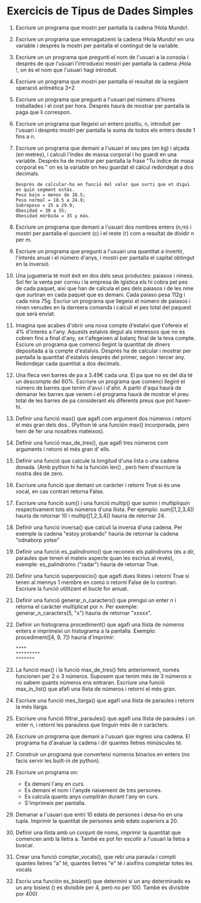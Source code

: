 
# Exercicis de Tipus de Dades Simples

1. Escriure un programa que mostri per pantalla la cadena !Hola Mundo!.

2. Escriure un programa que emmagatzemi la cadena !Hola Mundo! en una variable i després la mostri per pantalla el contingut de la variable.

3. Escriure un  un programa que pregunti el nom de l'usuari a la consola i després de que l'usuari l'introdueixi mostri per pantalla la cadena ¡Hola <nom>!, on <nom> és el nom que l'usuari hagi introduit.

4. Escriure un programa que mostri per pantalla el resultat de la següent operació aritmètica 3+2

5. Escriure un programa que pregunti a l'usuari pel número d'hores treballades i el cost per hora. Després haurà de mostrar per pantalla la paga que li correspon.

6. Escriure un programa que llegeixi un entero positiu, n, introduit per l'usuari i després mostri per pantalla la suma de todos els enters desde 1 fins a n.

7. Escriure un programa que demani a l'usuari el seu pes (en kg) i alçada (en metres), i calculi l'índex de massa corporal i ho guardi en una variable. Després  ha de mostrar per pantalla la frase "Tu índice de masa corporal es <imc>"  on <imc> es la variable on heu guardat el càlcul redondejat a dos decimals.

     ```text
    Després de calcular-ho en funció del valor que surti que et digui en quin segment estàs.
    Peso bajo = menos de 18.5;
    Peso normal = 18.5 a 24.9;
    Sobrepeso = 25 a 29.9;
    Obesidad = 30 a 35;
    Obesidad mórbida = 35 y más.
     ```

9. Escriure un programa que demani a l'usuari dos nombres enters (n,m) i mostri per pantalla  el quocient (c) i el reste (r) com a resultat de dividir n per m.

10. Escriure un programa que pregunti a l'usuari una quantitat a invertir, l'interés anual i el número d'anys, i mostri per pantalla el capital obtingut en la inversió.

11. Una jugueteria té molt èxit en dos dels seus productes: paiasos i niness. Sol fer la venta per correu i la empresa de lgística els hi cobra pel pes de cada paquet, així que han de calcula el pes dels paiasos i de les nine que surtiran en cada paquet que es demani. Cada paiaso pesa 112g i cada nina 75g. Escriur un programa que llegeixi el número de paiasos i ninen venudes en la darreera comanda i calculi el pes total del paquest que serà enviat.

12. Imagina que acabes d'obrir una nova compte d'estalvi que t'ofereix el 4% d'interés a l'any. Aquests estalvis degut als interessos que no es cobren fins a final d'any, se t'afegeixen al balanç final de la teva compte. Esciure un programa que comenci llegint la quantitat de diners depositada a la compte d'estalvis. Després ha de calcular i mostrar per pantalla la quantitat d'estalvis després del primer, segon i tercer any. Redondejar cada quantitat a dos decimals.

13. Una fleca ven barres de pa a 3.49€ cada una. El pa que no es del día té un descompte del 60%. Escriure un programa que comenci llegint el número de barres que tenim d'avui i d'ahir. A partir d'aquí haurà de demanar les barres que venem i el programa haurà de mostrar el preu total de les barres de pa considerant els diferents preus que pot haver-hi.

14. Definir una funció max() que agafi com argument dos números i retorni el més gran dels dos.. (Python té una función max() incorporada, pero hem de fer una nosaltres mateixos).

15. Definir una funció max_de_tres(), que agafi tres números com arguments i retorni el més gran d' ells.

16. Definir una funció que calcule la longitud d'una lista o una cadena donada. (Amb python hi ha la función len() , però hem d'escriure la nostra des de zero.

17. Escriure una funció que demani un caràcter i retorni True si és una vocal, en cas contrari retorna False.

18. Escriure una funció sum() i una funció multip() que sumin i multipliquin respectivament tots els números d'una llista. Per ejemplo: sum([1,2,3,4]) hauria de retornar 10 i multip([1,2,3,4]) hauria de retornar 24.

19. Definir una funció inversa() que calculi la inversa d'una cadena. Per exemple la cadena "estoy probando" hauria de retornar la cadena "odnaborp yotse"

20. Definir una funció es_palindromo() que reconeix els palíndroms (és a dir, paraules que tenen el mateix aspecte quan les escrius al revés), exemple: es_palindromo ("radar") hauria de retornar True.

21. Definir una funció superposicio() que agafi dues llistes i retorni True si tenen al mennys 1 membre en comú o retorni False de lo contrari. Escriure la funció utilitzant el bucle for aniuat.

22. Definir una funció generar_n_caracters() que prengui un enter n i retorna el caràcter multiplicat por n. Per exemple: generar_n_caracters(5, "x") hauria de retornar "xxxxx".

23. Definir un histograma procediment() que agafi una llista de números enters e imprimeixi un histograma a la pantalla. Exemplo: procediment([4, 9, 7]) hauria d'imprimir:

    ```text
    ****
    *********
    *******
    ```

24. La funció max() i la funció max_de_tres() fets anteriorment, només funcionen per 2 o 3 números. Suposem que tenim més de 3 números o no sabem quants números ens entraran. Escriure una funció max_in_list() que afafi una llista de números i retorni el més gran.

25. Escriure una funció mes_llarga() que agafi una llista de paraules i retorni la més llarga.

26. Escriure una funció filtrar_paraules() que agafi una llista de paraules i un enter n, i retorni les parauless que tinguin més de n caràcters.

27. Escriure un programa que demani a l'usuari que ingresi una cadena. El programa ha d'avaluar la cadena i dir quantes lletres minúscules té.

28. Construir un programa que converteixi números binarios en enters (no facis servir les built-in de python).

29. Escriure un programa on:

    - Es demani l'any en curs.
    - Es demani el nom i l'anyde naixement de tres persones.
    - Es calcula quants anys cumplirán durant l'any en curs.
    - S'imprimeix per pantalla.

30. Demanar a l'usuari que entri 10 edats de persones i desa-ho en una tupla.
Imprimir la quantitat de persones amb edats superiors a 20.

31. Definir una llista amb un conjunt de noms, imprimir la quantitat que comencen amb la lletra a.
També es pot fer escollir a l'usuari la lletra a buscar. 

32. Crear una funció comptar_vocals(), que rebi una paraula i compti quantes lletres "a" té, quantes lletres "e" té i aixífins completar totes les vocals

33. Escriu una función es_bisiest() que determini si un any determinado es un any bisiest () es divisible per 4, però no per 100. També és divisible por 400)
